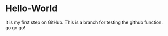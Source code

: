 # Hello-World
It is my first step on GitHub.
This is a branch for testing the github function.
go go go!
